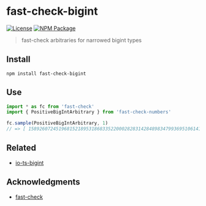 # fast-check-bigint

[![License][]](https://opensource.org/licenses/ISC)
[![NPM Package][]](https://npmjs.org/package/fast-check-bigint)

[license]: https://img.shields.io/badge/License-ISC-blue.svg
[npm package]: https://img.shields.io/npm/v/fast-check-bigint.svg

> fast-check arbitraries for narrowed bigint types

## Install

```shell
npm install fast-check-bigint
```

## Use

```typescript
import * as fc from 'fast-check'
import { PositiveBigIntArbitrary } from 'fast-check-numbers'

fc.sample(PositiveBigIntArbitrary, 1)
// => [ 15892607245196815218953186833522000282831428489834799369510614168515167883037n ]
```

## Related

- [io-ts-bigint](https://github.com/EricCrosson/numbers-ts/blob/master/packages/io-ts-bigint)

## Acknowledgments

- [fast-check](https://github.com/dubzzz/fast-check)

